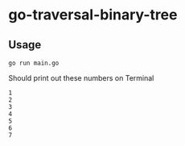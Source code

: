 # go-traversal-binary-tree

## Usage
```
go run main.go
```

Should print out these numbers on Terminal
```
1
2
3
4
5
6
7
```
